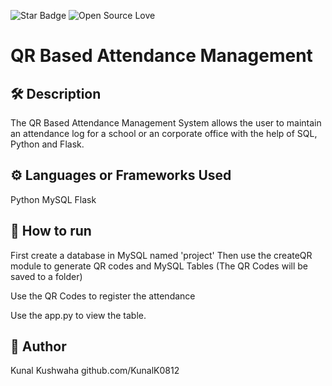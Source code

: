 <!--Please do not remove this part-->
![Star Badge](https://img.shields.io/static/v1?label=%F0%9F%8C%9F&message=If%20Useful&style=style=flat&color=BC4E99)
![Open Source Love](https://badges.frapsoft.com/os/v1/open-source.svg?v=103)

# QR Based Attendance Management


## 🛠️ Description
<!--Remove the below lines and add yours -->
The QR Based Attendance Management System allows the user to maintain an attendance log for a school or an corporate office with the help of SQL, Python and Flask.

## ⚙️ Languages or Frameworks Used
<!--Remove the below lines and add yours -->
Python
MySQL
Flask

## 🌟 How to run
<!--Remove the below lines and add yours -->
First create a database in MySQL named 'project'
Then use the createQR module to generate QR codes and MySQL Tables
(The QR Codes will be saved to a folder)

Use the QR Codes to register the attendance

Use the app.py to view the table.



## 🤖 Author
<!--Remove the below lines and add yours -->
Kunal Kushwaha
github.com/KunalK0812

